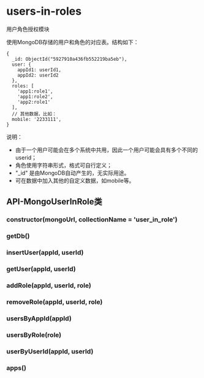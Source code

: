 # users-in-roles
用户角色授权模块

使用MongoDB存储的用户和角色的对应表。结构如下：
```
{
  _id: ObjectId("5927910a436fb552219ba5eb"),
  user: {
    appId1: userId1,
    appId2: userId2
  },
  roles: [
    'app1:role1',
    'app1:role2',
    'app2:role1'
  ],
  // 其他数据，比如：
  mobile: '2233111',
}
```

说明：
- 由于一个用户可能会在多个系统中共用，因此一个用户可能会具有多个不同的userid；
- 角色使用字符串形式，格式可自行定义；
- "_id" 是由MongoDB自动产生的，无实际用途。
- 可在数据中加入其他的自定义数据，如mobile等。

## API-MongoUserInRole类

### constructor(mongoUrl, collectionName = 'user_in_role')

### getDb()

### insertUser(appId, userId)

### getUser(appId, userId)

### addRole(appId, userId, role)

### removeRole(appId, userId, role)

### usersByAppId(appId)

### usersByRole(role)

### userByUserId(appId, userId)

### apps()